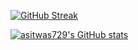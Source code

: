 [![GitHub Streak](https://streak-stats.demolab.com/?user=DenverCoder1)](https://git.io/streak-stats)

[![asitwas729's GitHub stats](https://github-readme-stats.vercel.app/api?username=asitwas729&include_all_commits=true&theme=nord&hide_border=true&count_private=true)](https://github.com/asitwas729/github-readme-stats)
